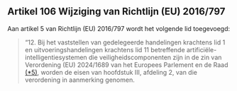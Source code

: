 ## Artikel 106 Wijziging van Richtlijn (EU) 2016/797

Aan artikel 5 van Richtlijn (EU) 2016/797 wordt het volgende lid toegevoegd:

> “12. Bij het vaststellen van gedelegeerde handelingen krachtens lid 1 en uitvoeringshandelingen krachtens lid 11 betreffende artificiële-intelligentiesystemen die veiligheidscomponenten zijn in de zin van Verordening (EU) 2024/1689 van het Europees Parlement en de Raad [(\*5)](#ntr*5-L_202401689NL.000101-E0062), worden de eisen van hoofdstuk III, afdeling 2, van die verordening in aanmerking genomen.
